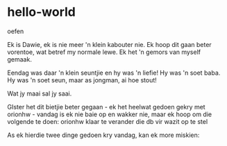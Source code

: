 # hello-world
oefen

Ek is Dawie, ek is nie meer 'n klein kabouter nie. Ek hoop dit gaan beter vorentoe, wat betref my normale lewe. Ek het 'n gemors van myself gemaak.

Eendag was daar 'n klein seuntjie en hy was 'n liefie! Hy was 'n soet baba. Hy was 'n soet seun, maar as jongman, ai hoe stout! 

Wat jy maai sal jy saai.

GIster het dit bietjie beter gegaan - ek het heelwat gedoen gekry met orionhw - vandag is ek nie baie op en wakker nie, maar ek hoop om die volgende te doen:
  orionhw klaar te verander
  die db vir wazit op te stel
  
  As ek hierdie twee dinge gedoen kry vandag, kan ek more miskien:
  
  
